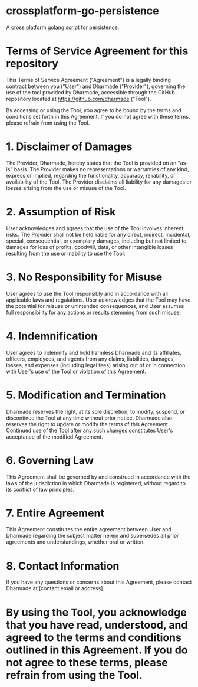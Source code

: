 # crossplatform-go-persistence
A cross platform golang script for persistence. 

# Terms of Service Agreement for this repository  
This Terms of Service Agreement ("Agreement") is a legally binding contract between you ("User") and Dharmade ("Provider"), governing the use of the tool provided by Dharmade, accessible through the GitHub repository located at https://github.com/dharmade ("Tool").

By accessing or using the Tool, you agree to be bound by the terms and conditions set forth in this Agreement. If you do not agree with these terms, please refrain from using the Tool.

# 1. Disclaimer of Damages

The Provider, Dharmade, hereby states that the Tool is provided on an "as-is" basis. The Provider makes no representations or warranties of any kind, express or implied, regarding the functionality, accuracy, reliability, or availability of the Tool. The Provider disclaims all liability for any damages or losses arising from the use or misuse of the Tool.

# 2. Assumption of Risk

User acknowledges and agrees that the use of the Tool involves inherent risks. The Provider shall not be held liable for any direct, indirect, incidental, special, consequential, or exemplary damages, including but not limited to, damages for loss of profits, goodwill, data, or other intangible losses resulting from the use or inability to use the Tool.

# 3. No Responsibility for Misuse

User agrees to use the Tool responsibly and in accordance with all applicable laws and regulations. User acknowledges that the Tool may have the potential for misuse or unintended consequences, and User assumes full responsibility for any actions or results stemming from such misuse.

# 4. Indemnification

User agrees to indemnify and hold harmless Dharmade and its affiliates, officers, employees, and agents from any claims, liabilities, damages, losses, and expenses (including legal fees) arising out of or in connection with User's use of the Tool or violation of this Agreement.

# 5. Modification and Termination

Dharmade reserves the right, at its sole discretion, to modify, suspend, or discontinue the Tool at any time without prior notice. Dharmade also reserves the right to update or modify the terms of this Agreement. Continued use of the Tool after any such changes constitutes User's acceptance of the modified Agreement.

# 6. Governing Law

This Agreement shall be governed by and construed in accordance with the laws of the jurisdiction in which Dharmade is registered, without regard to its conflict of law principles.

# 7. Entire Agreement

This Agreement constitutes the entire agreement between User and Dharmade regarding the subject matter herein and supersedes all prior agreements and understandings, whether oral or written.

# 8. Contact Information

If you have any questions or concerns about this Agreement, please contact Dharmade at [contact email or address].

# By using the Tool, you acknowledge that you have read, understood, and agreed to the terms and conditions outlined in this Agreement. If you do not agree to these terms, please refrain from using the Tool.

